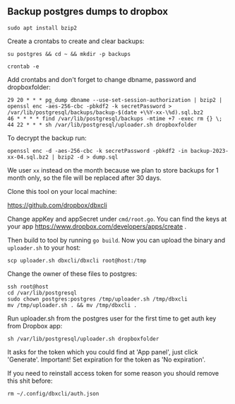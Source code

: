 ## Backup postgres dumps to dropbox

`sudo apt install bzip2`

Create a crontabs to create and clear backups:

`su postgres && cd ~ && mkdir -p backups`

`crontab -e`

Add crontabs and don't forget to change dbname, password and dropboxfolder:

```
29 20 * * * pg_dump dbname --use-set-session-authorization | bzip2 | openssl enc -aes-256-cbc -pbkdf2 -k secretPassword > /var/lib/postgresql/backups/backup-$(date +\%Y-xx-\%d).sql.bz2
46 * * * * find /var/lib/postgresql/backups -mtime +7 -exec rm {} \;
44 22 * * * sh /var/lib/postgresql/uploader.sh dropboxfolder
```

To decrypt the backup run:

`openssl enc -d -aes-256-cbc -k secretPassword -pbkdf2 -in backup-2023-xx-04.sql.bz2 | bzip2 -d > dump.sql`

We user `xx` instead on the month because we plan to store backups for 1 month only, so the file will be replaced
after 30 days.

Clone this tool on your local machine:

https://github.com/dropbox/dbxcli

Change appKey and appSecret under `cmd/root.go`. You can find the keys at your app
https://www.dropbox.com/developers/apps/create .

Then build to tool by running `go build`.
Now you can upload the binary and `uploader.sh` to your host:

`scp uploader.sh dbxcli/dbxcli root@host:/tmp`

Change the owner of these files to postgres:

```
ssh root@host
cd /var/lib/postgresql
sudo chown postgres:postgres /tmp/uploader.sh /tmp/dbxcli
mv /tmp/uploader.sh . && mv /tmp/dbxcli .
```

Run uploader.sh from the postgres user for the first time to get auth key from Dropbox app:

`sh /var/lib/postgresql/uploader.sh dropboxfolder`

It asks for the token which you could find at 'App panel', just click 'Generate'.
Important! Set expiration for the token as 'No expiration'.

If you need to reinstall access token for some reason you should remove this shit before:

`rm ~/.config/dbxcli/auth.json`
